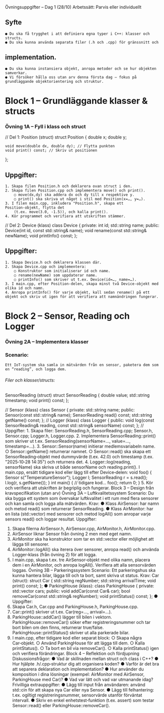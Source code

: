 Övningsuppgifter – Dag 1 (28/10)
Arbetssätt: Parvis eller individuellt

## Syfte
    ● Du ska få trygghet i att definiera egna typer i C++: klasser och structs.
    ● Du ska kunna använda separata filer (.h och .cpp) för gränssnitt och

## implementation.
    ● Du ska kunna instansiera objekt, anropa metoder och se hur objekten samverkar.
    ● Vi försöker hålla oss utan arv denna första dag — fokus på grundläggande objektorientering och struktur.

# Block 1 – Grundläggande klasser & structs
### Övning 1A – Fyll i klass och struct

//  Del 1: Position (struct)
struct Position {
    double x;
    double y;
    
    void move(double dx, double dy); // Flytta punkten
    void print() const; // Skriv ut positionen
};

## Uppgifter:
    1. Skapa filen Position.h och deklarera ovan struct i den.
    2. Skapa filen Position.cpp och implementera move() och print().
        ○ move(dx,dy) ska addera dx och dy till x respektive y.
        ○ print() ska skriva ut något i stil med Position(x=…, y=…).
    3. I filen main.cpp, inkludera "Position.h", skapa ett Position‑objekt, flytta det
        (t.ex. move(3.0, -1.5)), och kalla print().
    4. Kör programmet och verifiera att utskriften stämmer.

//  Del 2: Device (klass)
class Device {
    private:
        int id;
        std::string name;
    public:
        Device(int id, const std::string& name);
        void rename(const std::string& newName);
        void printInfo() const;
};

## Uppgifter:
    1. Skapa Device.h och deklarera klassen där.
    2. Skapa Device.cpp och implementera:
        ○ Konstruktor som initialiserar id och name.
        ○ rename(newName) som uppdaterar name.
        ○ printInfo() som skriver ut t.ex. Device(id=…, name=…).
    3. I main.cpp, efter Position‑delen, skapa minst två Device‑objekt med olika id och namn.
    4. Anropa printInfo() för varje objekt, kall sedan rename() på ett objekt och skriv ut igen för att verifiera att namnändringen fungerar.

# Block 2 – Sensor, Reading och Logger
### Övning 2A – Implementera klasser
### Scenario:
    Ett IoT‑system ska samla in mätvärden från en sensor, paketera dem som en “reading”, och logga dem.

###### Filer och klasser/structs:

SensorReading (struct)
    struct SensorReading {
    double value;
    std::string timestamp;
    void print() const;
};

//  Sensor (klass)
class Sensor {
    private:
    std::string name;
    public:
    Sensor(const std::string& name);
    SensorReading read() const;
    std::string getName() const;
};
//  Logger (klass)
class Logger {
    public:
        void log(const SensorReading& reading, const std::string&
        sensorName) const;
};
//  Uppgifter:
    1. Skapa filer: SensorReading.h, SensorReading.cpp; Sensor.h, Sensor.cpp;
        Logger.h, Logger.cpp.
    2. Implementera SensorReading::print() som skriver ut t.ex. SensorReading(sensorName=…, value=…, timestamp=…).
    3. Sensor::Sensor(name) initierar medlemsvariabeln name.
        ○ Sensor::getName() returnerar namnet.
        ○ Sensor::read() ska skapa ett SensorReading‑objekt med dummyvärde
(t.ex. 42.0) och timestamp (t.ex. "2025‑10‑28 14:35") och returnera det.
4. Logger::log(reading, sensorName) ska skriva ut både sensorName och
reading.print().
I main.cpp, ersätt tidigare kod eller lägg till efter Device‑delen:
void foo() {
Sensor s("TemperatureSensor");
Logger l;
SensorReading r = s.read();
l.log(r, s.getName());
}
int main() {
// tidigare kod…
foo();
return 0;
}
5. Kör och verifiera att utskriften är begriplig och fungerar.
Block 3 – Design från kravspecifikation (utan arv)
Övning 3A – Luftkvalitetssystem
Scenario:
Du ska bygga ett system som övervakar luftkvalitet i ett rum med flera sensorer och kan
samla och logga alla mätvärden.
Krav:
● Klass AirSensor: har namn och metod read() som returnerar SensorReading.
● Klass AirMonitor: har en lista (std::vector<AirSensor>) med sensorer och
metod logAll() som anropar varje sensors read() och loggar resultat.
Uppgifter:
1. Skapa filerna AirSensor.h, AirSensor.cpp, AirMonitor.h,
AirMonitor.cpp.
2. AirSensor liknar Sensor från övning 2 men med eget namn.
3. AirMonitor ska ha konstruktor som tar en std::vector<AirSensor> eller
möjlighet att lägga till sensorer.
4. AirMonitor::logAll() ska iterera över sensorer, anropa read() och använda
Logger‑klass (från övning 2) för att logga.
5. I main.cpp, skapa t.ex. tre AirSensor‑objekt med olika namn, placera dem i en
AirMonitor, och anropa logAll(). Verifiera att alla sensorvärden loggas.
Övning 3B – Parkeringssystem
Scenario:
Ett parkeringshus ska kunna hantera bilar, lägga till och ta bort, samt skriva ut status.
Krav:
Car (struct):
struct Car {
std::string regNumber;
std::string arrivalTime;
void print() const;
};
●
ParkingHouse (klass):
class ParkingHouse {
private:
std::vector<Car> cars;
public:
void addCar(const Car& car);
bool removeCar(const std::string& regNumber);
void printStatus() const;
};
●
Uppgifter:
1. Skapa Car.h, Car.cpp and ParkingHouse.h, ParkingHouse.cpp.
2. Car::print() skriver ut t.ex. Car(reg=…, arrival=…).
3. ParkingHouse::addCar() lägger till bilen i vektorn.
ParkingHouse::removeCar() söker efter registreringsnummer och tar bort bilen
om den finns, returnerar true/false.
ParkingHouse::printStatus() skriver ut alla parkerade bilar.
4. I main.cpp, efter tidigare kod eller separat block:
○ Skapa några Car‑objekt.
○ Använd ParkingHouse för att lägga till dem.
○ Kalla printStatus().
○ Ta bort en bil via removeCar().
○ Kalla printStatus() igen och verifiera förändringar.
Block 4 – Reflektion och fördjupning
Diskussionsfrågor:
● Vad är skillnaden mellan struct och class i C++?
● Hur hjälpte .h/.cpp‑struktur dig att organisera koden?
● Varför är det bra att separera deklaration och implementation?
● Hur använder du komposition i dina lösningar (exempel: AirMonitor med
AirSensor, ParkingHouse med Car)?
● Vad var lätt och vad var utmanande idag?
Frivilliga extrauppgifter:
● Lägg till input från användaren: använd std::cin för att skapa nya Car eller nya
Sensor.
● Lägg till felhantering: t.ex. ogiltigt registreringsnummer, sensorvärde utanför förväntat
intervall.
● Skriv en enkel enhetstest‑funktion (t.ex. assert) som testar Sensor::read() eller
ParkingHouse::removeCar().
